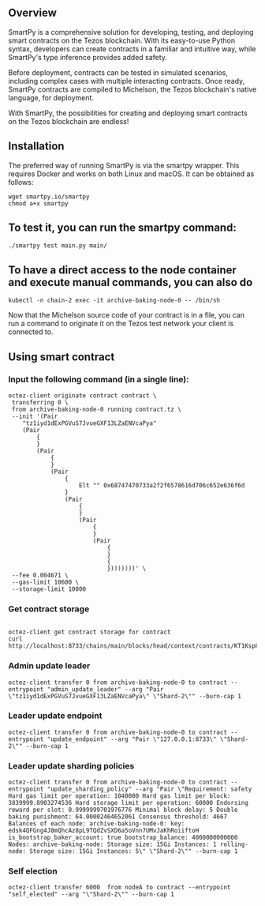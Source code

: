 ## Overview
SmartPy is a comprehensive solution for developing, testing, and deploying smart contracts on the Tezos blockchain. With its easy-to-use Python syntax, developers can create contracts in a familiar and intuitive way, while SmartPy's type inference provides added safety.

Before deployment, contracts can be tested in simulated scenarios, including complex cases with multiple interacting contracts. Once ready, SmartPy contracts are compiled to Michelson, the Tezos blockchain's native language, for deployment.

With SmartPy, the possibilities for creating and deploying smart contracts on the Tezos blockchain are endless!

## Installation
The preferred way of running SmartPy is via the smartpy wrapper. This requires Docker and works on both Linux and macOS. It can be obtained as follows:

```
wget smartpy.io/smartpy
chmod a+x smartpy
```


## To test it, you can run the smartpy command:

```
./smartpy test main.py main/
```

## To have a direct access to the node container and execute manual commands, you can also do 

```
kubectl -n chain-2 exec -it archive-baking-node-0 -- /bin/sh
```

Now that the Michelson source code of your contract is in a file, you can run a command to originate it on the Tezos test network your client is connected to.

## Using smart contract
### Input the following command (in a single line):
```
octez-client originate contract contract \
 transferring 0 \
 from archive-baking-node-0 running contract.tz \
 --init '(Pair
    "tz1iyd1dExPGVuS7JvueGXF13LZaENVcaPya"
    (Pair
        {
        }
        (Pair
            {
            }
            (Pair
                {
                    Elt "" 0x68747470733a2f2f6578616d706c652e636f6d
                }
                (Pair
                    {
                    }
                    (Pair
                        {
                        }
                        (Pair
                            {
                            }
                            {
                            })))))))' \
 --fee 0.004671 \
 --gas-limit 10600 \
 --storage-limit 10000
```


### Get contract storage
```

octez-client get contract storage for contract
curl http://localhost:8733/chains/main/blocks/head/context/contracts/KT1Ksp8YL7qMput43naXv45rfQ8u8pRTCj5t/storage
``` 
### Admin update leader

```
octez-client transfer 0 from archive-baking-node-0 to contract --entrypoint "admin_update_leader" --arg "Pair \"tz1iyd1dExPGVuS7JvueGXF13LZaENVcaPya\" \"Shard-2\"" --burn-cap 1
```

### Leader update endpoint

```
octez-client transfer 0 from archive-baking-node-0 to contract --entrypoint "update_endpoint" --arg "Pair \"127.0.0.1:8733\" \"Shard-2\"" --burn-cap 1
```

### Leader update sharding policies

```
octez-client transfer 0 from archive-baking-node-0 to contract --entrypoint "update_sharding_policy" --arg "Pair \"Requirement: safety Hard gas limit per operation: 1040000 Hard gas limit per block: 3839999.8903274536 Hard storage limit per operation: 60000 Endorsing reward per slot: 0.9999999701976776 Minimal block delay: 5 Double baking punishment: 64.00002464652061 Consensus threshold: 4667 Balances of each node: archive-baking-node-0: key: edsk4QFGng4J8mQhcAz8pL9TQdZvSXD6a5oVnn7UMvJaKhRoiiftoH is_bootstrap_baker_account: true bootstrap_balance: 4000000000000 Nodes: archive-baking-node: Storage size: 15Gi Instances: 1 rolling-node: Storage size: 15Gi Instances: 5\" \"Shard-2\"" --burn-cap 1
```

### Self election
```
octez-client transfer 6000  from nodeA to contract --entrypoint "self_elected" --arg "\"Shard-2\"" --burn-cap 1
```